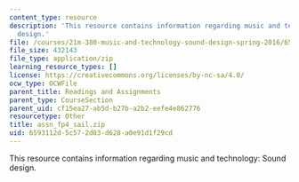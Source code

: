 ```yaml
---
content_type: resource
description: 'This resource contains information regarding music and technology: Sound
  design.'
file: /courses/21m-380-music-and-technology-sound-design-spring-2016/6593112d5c572d03d628a0e91d1f29cd_assn_fp4_sail.zip
file_size: 432143
file_type: application/zip
learning_resource_types: []
license: https://creativecommons.org/licenses/by-nc-sa/4.0/
ocw_type: OCWFile
parent_title: Readings and Assignments
parent_type: CourseSection
parent_uid: cf15ea27-ab5d-b27b-a2b2-eefe4e862776
resourcetype: Other
title: assn_fp4_sail.zip
uid: 6593112d-5c57-2d03-d628-a0e91d1f29cd
---
```

This resource contains information regarding music and technology: Sound design.